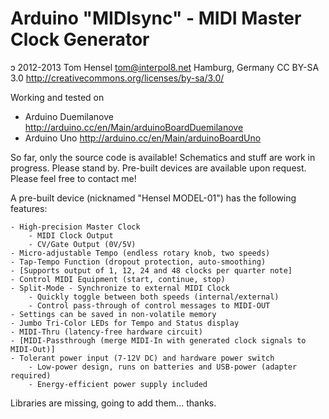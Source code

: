 Arduino "MIDIsync" - MIDI Master Clock Generator
=
ɔ 2012-2013 Tom Hensel <tom@interpol8.net> Hamburg, Germany
CC BY-SA 3.0 http://creativecommons.org/licenses/by-sa/3.0/

Working and tested on
- Arduino Duemilanove http://arduino.cc/en/Main/arduinoBoardDuemilanove
- Arduino Uno http://arduino.cc/en/Main/arduinoBoardUno

So far, only the source code is available!
Schematics and stuff are work in progress. Please stand by.
Pre-built devices are available upon request.
Please feel free to contact me!

A pre-built device (nicknamed "Hensel MODEL-01") has the following features:

	- High-precision Master Clock
		- MIDI Clock Output
		- CV/Gate Output (0V/5V)
	- Micro-adjustable Tempo (endless rotary knob, two speeds)
	- Tap-Tempo Function (dropout protection, auto-smoothing)
	- [Supports output of 1, 12, 24 and 48 clocks per quarter note]
	- Control MIDI Equipment (start, continue, stop)
	- Split-Mode - Synchronize to external MIDI Clock
		- Quickly toggle between both speeds (internal/external)
		- Control pass-through of control messages to MIDI-OUT
	- Settings can be saved in non-volatile memory
	- Jumbo Tri-Color LEDs for Tempo and Status display
	- MIDI-Thru (latency-free hardware circuit)
	- [MIDI-Passthrough (merge MIDI-In with generated clock signals to MIDI-Out)]
	- Tolerant power input (7-12V DC) and hardware power switch
		- Low-power design, runs on batteries and USB-power (adapter required)
		- Energy-efficient power supply included

Libraries are missing, going to add them... thanks.
